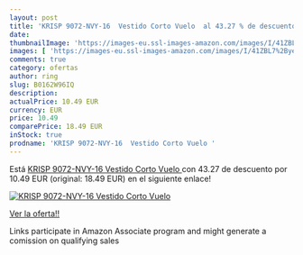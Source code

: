 ```yaml
---
layout: post
title: 'KRISP 9072-NVY-16  Vestido Corto Vuelo  al 43.27 % de descuento'
date: 
thumbnailImage: 'https://images-eu.ssl-images-amazon.com/images/I/41ZBL7%2ByeJL._SL200_.jpg'
images: [ 'https://images-eu.ssl-images-amazon.com/images/I/41ZBL7%2ByeJL._SL200_.jpg' ]
comments: true
category: ofertas
author: ring
slug: B0162W96IQ
description:
actualPrice: 10.49 EUR
currency: EUR
price: 10.49
comparePrice: 18.49 EUR
inStock: true
prodname: 'KRISP 9072-NVY-16  Vestido Corto Vuelo '
---
```


Está [KRISP 9072-NVY-16  Vestido Corto Vuelo ](https://www.amazon.es/dp/B0162W96IQ/?tag=tolees-21) con 43.27 de descuento por 10.49 EUR (original: 18.49 EUR) en el siguiente enlace!

[![KRISP 9072-NVY-16  Vestido Corto Vuelo ](https://images-eu.ssl-images-amazon.com/images/I/41ZBL7%2ByeJL._SL200_.jpg)](https://www.amazon.es/dp/B0162W96IQ/?tag=tolees-21)

[Ver la oferta!!](https://www.amazon.es/dp/B0162W96IQ/?tag=tolees-21)

Links participate in Amazon Associate program and might generate a comission on qualifying sales


